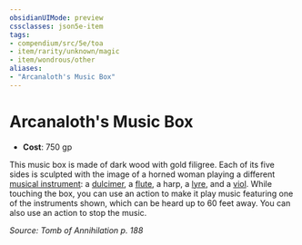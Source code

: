 ```yaml
---
obsidianUIMode: preview
cssclasses: json5e-item
tags:
- compendium/src/5e/toa
- item/rarity/unknown/magic
- item/wondrous/other
aliases: 
- "Arcanaloth's Music Box"
---
```

# Arcanaloth's Music Box


- **Cost**: 750 gp

This music box is made of dark wood with gold filigree. Each of its five sides is sculpted with the image of a horned woman playing a different [musical instrument](Mechanics/items/musical-instrument.md): a [dulcimer](Mechanics/items/dulcimer.md), a [flute](Mechanics/items/flute.md), a harp, a [lyre](Mechanics/items/lyre.md), and a [viol](Mechanics/items/viol.md). While touching the box, you can use an action to make it play music featuring one of the instruments shown, which can be heard up to 60 feet away. You can also use an action to stop the music.

*Source: Tomb of Annihilation p. 188*